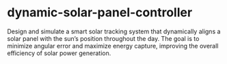 # dynamic-solar-panel-controller
Design and simulate a smart solar tracking system that dynamically aligns a solar panel with the sun’s position throughout the day. The goal is to minimize angular error and maximize energy capture, improving the overall efficiency of solar power generation.
